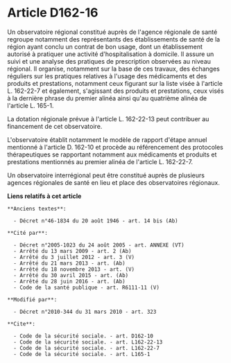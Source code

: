 # Article D162-16

Un observatoire régional constitué auprès de l'agence régionale de  santé regroupe notamment des représentants des
établissements de santé de la région ayant conclu un contrat de bon usage, dont un établissement autorisé à pratiquer une
activité d'hospitalisation à domicile. Il assure un suivi et une analyse des pratiques de prescription observées au niveau
régional. Il organise, notamment sur la base de ces travaux, des échanges réguliers sur les pratiques relatives à l'usage des
médicaments et des produits et prestations, notamment ceux figurant sur la liste visée à l'article L. 162-22-7 et également,
s'agissant des produits et prestations, ceux visés à la dernière phrase du premier alinéa ainsi qu'au quatrième alinéa de
l'article L. 165-1. 

La dotation régionale prévue à l'article L. 162-22-13 peut contribuer au financement de cet observatoire.

L'observatoire établit notamment le modèle de rapport d'étape annuel mentionné à l'article D. 162-10 et procède au
référencement des protocoles thérapeutiques se rapportant notamment aux médicaments et produits et prestations mentionnés au
premier alinéa de l'article L. 162-22-7. 

Un observatoire interrégional peut être constitué auprès de plusieurs agences régionales de  santé en lieu et place des
observatoires régionaux.

**Liens relatifs à cet article**

	**Anciens textes**:

	  - Décret n°46-1834 du 20 août 1946 - art. 14 bis (Ab)

	**Cité par**:

	  - Décret n°2005-1023 du 24 août 2005 - art. ANNEXE (VT)
	  - Arrêté du 13 mars 2009 - art. 2 (Ab)
	  - Arrêté du 3 juillet 2012 - art. 3 (V)
	  - Arrêté du 21 mars 2013 - art. (Ab)
	  - Arrêté du 18 novembre 2013 - art. (V)
	  - Arrêté du 30 avril 2015 - art. (Ab)
	  - Arrêté du 28 juin 2016 - art. (Ab)
	  - Code de la santé publique - art. R6111-11 (V)

	**Modifié par**:

	  - Décret n°2010-344 du 31 mars 2010 - art. 323

	**Cite**:

	  - Code de la sécurité sociale. - art. D162-10
	  - Code de la sécurité sociale. - art. L162-22-13
	  - Code de la sécurité sociale. - art. L162-22-7
	  - Code de la sécurité sociale. - art. L165-1
